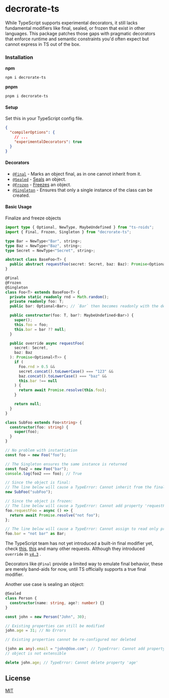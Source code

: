 # decrorate-ts

While TypeScript supports experimental decorators, it still lacks fundamental modifiers like final, sealed, or frozen that exist in other languages. This package patches those gaps with pragmatic decorators that enforce runtime and semantic constraints you'd often expect but cannot express in TS out of the box.


### Installation

**npm**
```
npm i decrorate-ts
```
**pnpm**
```
pnpm i decrorate-ts
```

#### Setup

Set this in your TypeScript config file.

```json
{
  "compilerOptions": {
    // ...
    "experimentalDecorators": true
  }
}
```

#### Decorators

- [`@Final`]() - Marks an object final, as in one cannot inherit from it.
- [`@Sealed`]() - [Seals](https://developer.mozilla.org/en-US/docs/Web/JavaScript/Reference/Global_Objects/Object/seal) an object.
- [`@Frozen`]() - [Freezes](https://developer.mozilla.org/en-US/docs/Web/JavaScript/Reference/Global_Objects/Object/freeze) an object.
- [`@Singleton`]() - Ensures that only a single instance of the class can be created.

#### Basic Usage

Finalize and freeze objects

```ts
import type { Optional, NewType, MaybeUndefined } from "ts-roids";
import { Final, Frozen, Singleton } from "decrorate-ts";

type Bar = NewType<"Bar", string>;
type Baz = NewType<"Baz", string>;
type Secret = NewType<"Secret", string>;

abstract class BaseFoo<T> {
  public abstract requestFoo(secret: Secret, baz: Baz): Promise<Optional<T>>;
}

@Final
@Frozen
@Singleton
class Foo<T> extends BaseFoo<T> {
  private static readonly rnd = Math.random();
  private readonly foo: T;
  public bar: Optional<Bar>; // `Bar` then becomes readonly with the decorator

  public constructor(foo: T, bar?: MaybeUndefined<Bar>) {
    super();
    this.foo = foo;
    this.bar = bar ?? null;
  }

  public override async requestFoo(
    secret: Secret,
    baz: Baz
  ): Promise<Optional<T>> {
    if (
      Foo.rnd > 0.5 &&
      secret.concat().toLowerCase() === "123" &&
      baz.concat().toLowerCase() === "baz" &&
      this.bar !== null
    ) {
      return await Promise.resolve(this.foo);
    }

    return null;
  }
}

class SubFoo extends Foo<string> {
  constructor(foo: string) {
    super(foo);
  }
}

// No problem with instantiation
const foo = new Foo("foo");

// The Singleton ensures the same instance is returned
const foo2 = new Foo("bar");
console.log(foo2 === foo); // True

// Since the object is final:
// The line below will cause a TypeError: Cannot inherit from the final class Foo
new SubFoo("subFoo");

// Since the object is frozen:
// The line below will cause a TypeError: Cannot add property 'requestFoo', object is not extensible
foo.requestFoo = async () => {
  return await Promise.resolve("not foo");
};

// The line below will cause a TypeError: Cannot assign to read only property 'bar'
foo.bar = "not bar" as Bar;
```

The TypeScript team has not yet introduced a built-in final modifier yet, check
[this](https://github.com/microsoft/TypeScript/issues/8306), [this](https://github.com/microsoft/TypeScript/issues/50532) and many other requests.
Although they introduced `override` in [`v4.3`](https://www.typescriptlang.org/docs/handbook/release-notes/typescript-4-3.html#override-and-the---noimplicitoverride-flag) .

Decorators like `@Final` provide a limited way to emulate final behavior, these are merely band-aids for now, until TS officially supports a true final modifier.

Another use case is sealing an object:

```ts
@Sealed
class Person {
  constructor(name: string, age?: number) {}
}

const john = new Person("John", 30);

// Existing properties can still be modified
john.age = 31; // No Errors

// Existing properties cannot be re-configured nor deleted

(john as any).email = "john@doe.com"; // TypeError: Cannot add property email,
// object is not extensible

delete john.age; // TypeError: Cannot delete property 'age'
```
## License
[MIT](/LICENSE)

